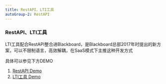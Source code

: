 ```yaml
---
title: RestAPI、LTI工具
autoGroup-2: RestAPI
---
```


### RestAPI、LTI工具
LTI工具配合RestAPI整合进Blackboard，是Blackboard总部2017年时提出的新方案，可以不限制语言，高效解耦，在SaaS模式下主推这种开发方式

具体可以参见下方DEMO
1. [RestAPI Demo](https://github.com/91MrZhang/Blackboard-RestAPI-template)
2. [LTI工具 Demo](https://github.com/91MrZhang/Blackboard-LTI-template)